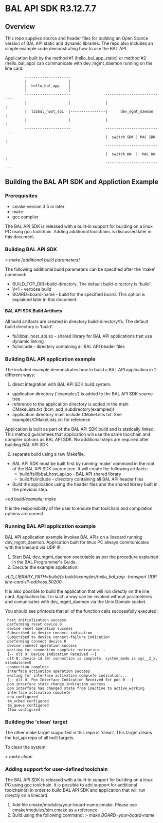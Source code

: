 
# BAL API SDK R3.12.7.7

## Overview
This repo supplies source and header files for building an Open Source version of BAL API
static and dynamic libraries.
The repo also includes an simple example code demonstrating how to use the BAL API.

Application built by the method #1 (hello_bal_app_static) or method #2 (hello_bal_app) can communicate with dev_mgmt_daemon
running on the line card.

             ---------------------
             |                   |
             |  hello_bal_app    |
             |                   |
             ---------------------                ----------------------------
             |                   |                |                          |
             |  libbal_host_api  |----------------|      dev_mgmt_daemon     |
             |                   |                |                          |
             ---------------------                ----------------------------
                                                  |  switch SDK | MAC SDK    |
                                                  ----------------------------
                                                  |  switch HW  |  MAC HW    |
                                                  ----------------------------

## Building the BAL API SDK and Appliction Example

### Prerequisites

* cmake version 3.5 or later
* make
* gcc compiler

The BAL API SDK is released with a built-in support for building on a linux PC using gcc toolchain.
Adding additional toolchains is discussed later in this document.

### Building BAL API SDK

*\> make [additional build parameters]*

The following additional build parameters can be specified after the 'make' command:
* BUILD_TOP_DIR=build-directory. The default build-directory is 'build'.
* V=1 - verbose build
* BOARD=board-name - build for the specified board. This option is explained later in this document.

#### BAL API SDK Build Artifacts

All build artifacts are created in directory build-directory/fs. The default build directory is 'build'.
* fs/libbal_host_api.so - shared library for BAL API applications that use dynamic linking
* fs/include - directory containing all BAL API header files

### Building BAL API application example

The included example demonstrates how to build a BAL API application in 2 different ways:

1. direct integration with BAL API SDK build system.
* application directory ('examples') is added to the BAL API SDK source tree
* reference to the application directory is added in the main CMakeLists.txt (bcm_add_subdirectory(examples))
* application directory must include CMakeLists.txt. See examples/CMakeLists.txt for reference

Application is built as part of the BAL API SDK build and is statically linked.
This method guarantees that application will use the same toolchain and compiler options as BAL API SDK.
No additional steps are required after building BAL API SDK.

2. separate build using a raw Makefile.
* BAL API SDK must be built first by running 'make' command in the root of the BAL API SDK source tree. It will create the following artifacts:
  * build/fs/libbal_host_api.so - BAL API shared library
  * build/fs/include - directory containing all BAL API header files
* Build the application using the header files and the shared library built in the previous step.

*\>cd build/example; make*

It is the responsibility of the user to ensure that toolchain and compilation options are correct.

### Running BAL API application example

BAL API application example invokes BAL APIs on a linecard running dev_mgmt_daemon.
Application built for linux PC always communicates with the linecard via UDP IP.

1. Start BAL dev_mgmt_daemon executable as per the procedure explained in the BAL Programmer's Guide.
2. Execute the example application:

*\>LD_LIBRARY_PATH=build/fs build/examples/hello_bal_app -transport UDP line-card-IP-address:50200*

It is also possible to build the application that will run directly on the line card.
Application built in such a way can be invoked without parameteres and comunicates with dev_mgmt_daemon via
the Unix Domain socket.

You should see printouts that all of the function calls successfully executed:

```
 host initialization success
 performing reset device 0
 device reset operation success
 Subscribed to device connect indication
 Subscribed to device connect-failure indication
 performing connect device 0
 device connect operation success
 waiting for connection complete indication...
 [-- olt 0: Device Indication Received --]
 olt 0: device id [0] connection is complete, system_mode is xgs__2_x, standalone=0
 connection complete
 interface activation operation success
 waiting for interface activation complete indication...
 [-- olt 0: Pon Interface Indication Received for pon 0 --]
 pon interface state change indication success
 pon interface has changed state from inactive to active_working
 interface activation complete
 onu configured
 tm_sched configured
 tm_queue configured
 flow configured
```

### Building the 'clean' target

The other make target supported in this repo is 'clean'.  This target cleans the bal_api repo of all built targets.

To clean the system:

*\> make clean*

### Adding support for user-defined toolchain

The BAL API SDK is released with a built-in support for building on a linux PC using gcc toolchain.
It is possible to add support for additional toolchain(s) in order to build BAL API SDK and application
that will run directly on a linecard.

1. Add file cmake/modules/your-board-name.cmake. Please use cmake/modules/sim.cmake as a reference
2. Build using the following command:
*\> make BOARD=your-board-name*

